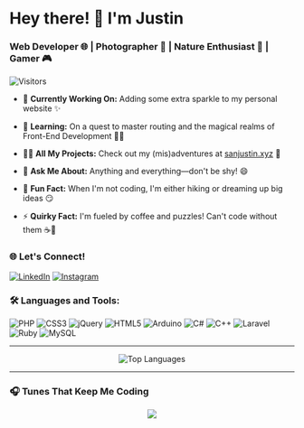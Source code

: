 # Hey there! 👋 I'm Justin

### Web Developer 🌐 | Photographer 📸 | Nature Enthusiast 🌿 | Gamer 🎮

![Visitors](https://komarev.com/ghpvc/?username=sanjeosutin&label=Visitors&color=0e75b6&style=flat)

- 🔭 **Currently Working On:** Adding some extra sparkle to my personal website ✨

- 🌱 **Learning:** On a quest to master routing and the magical realms of Front-End Development 🧙‍♂️

- 👨‍💻 **All My Projects:** Check out my (mis)adventures at [sanjustin.xyz](https://sanjustin.xyz) 🚀

- 💬 **Ask Me About:** Anything and everything—don't be shy! 😄

- 🎨 **Fun Fact:** When I'm not coding, I'm either hiking or dreaming up big ideas 😏

- ⚡ **Quirky Fact:** I'm fueled by coffee and puzzles! Can't code without them ☕🧩

### 🌐 Let's Connect!

[![LinkedIn](https://img.shields.io/badge/-LinkedIn-blue?style=flat&logo=Linkedin&logoColor=white)](https://linkedin.com/in/justinsan/)
[![Instagram](https://img.shields.io/badge/-Instagram-E4405F?style=flat&logo=Instagram&logoColor=white)](https://instagram.com/sanjeosutin)

### 🛠️ Languages and Tools:

![PHP](https://img.shields.io/badge/-PHP-777BB4?style=flat&logo=PHP&logoColor=white) 
![CSS3](https://img.shields.io/badge/-CSS3-1572B6?style=flat&logo=CSS3&logoColor=white) 
![jQuery](https://img.shields.io/badge/-jQuery-0769AD?style=flat&logo=jQuery&logoColor=white) 
![HTML5](https://img.shields.io/badge/-HTML5-E34F26?style=flat&logo=HTML5&logoColor=white) 
![Arduino](https://img.shields.io/badge/-Arduino-00979D?style=flat&logo=Arduino&logoColor=white) 
![C#](https://img.shields.io/badge/-C%23-239120?style=flat&logo=C%23&logoColor=white) 
![C++](https://img.shields.io/badge/-C++-00599C?style=flat&logo=C%2B%2B&logoColor=white)
![Laravel](https://img.shields.io/badge/-Laravel-FF2D20?style=flat&logo=Laravel&logoColor=white) 
![Ruby](https://img.shields.io/badge/-Ruby-CC342D?style=flat&logo=Ruby&logoColor=white) 
![MySQL](https://img.shields.io/badge/-MySQL-4479A1?style=flat&logo=MySQL&logoColor=white)


---

<p align="center">
  <img src="https://github-readme-stats.vercel.app/api/top-langs?username=sanjeosutin&show_icons=true&theme=dark&hide_border=true&locale=en&layout=compact&count_private=true&hide_title=true&include_all_commits=true" alt="Top Languages" />
</p>

---

### 🎧 Tunes That Keep Me Coding

<p align="center">
  <img src="https://spotify-github-profile.kittinanx.com/api/view?uid=jhonlex888&cover_image=true&theme=novatorem&show_offline=false&background_color=121212&interchange=false&bar_color=53b14f&bar_color_cover=true">
</p>

